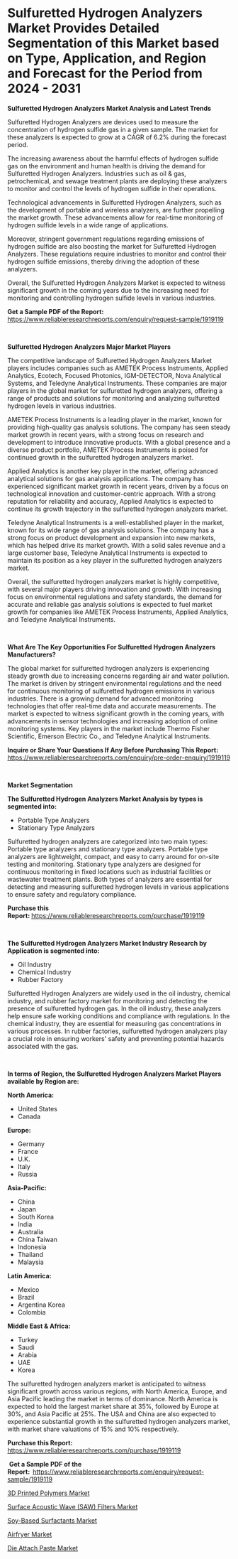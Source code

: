 <p><h1>Sulfuretted Hydrogen Analyzers Market Provides Detailed Segmentation of this Market based on Type, Application, and Region and Forecast for the Period from 2024 - 2031</h1></p><p><strong>Sulfuretted Hydrogen Analyzers Market Analysis and Latest Trends</strong></p>
<p><p>Sulfuretted Hydrogen Analyzers are devices used to measure the concentration of hydrogen sulfide gas in a given sample. The market for these analyzers is expected to grow at a CAGR of 6.2% during the forecast period. </p><p>The increasing awareness about the harmful effects of hydrogen sulfide gas on the environment and human health is driving the demand for Sulfuretted Hydrogen Analyzers. Industries such as oil & gas, petrochemical, and sewage treatment plants are deploying these analyzers to monitor and control the levels of hydrogen sulfide in their operations. </p><p>Technological advancements in Sulfuretted Hydrogen Analyzers, such as the development of portable and wireless analyzers, are further propelling the market growth. These advancements allow for real-time monitoring of hydrogen sulfide levels in a wide range of applications.</p><p>Moreover, stringent government regulations regarding emissions of hydrogen sulfide are also boosting the market for Sulfuretted Hydrogen Analyzers. These regulations require industries to monitor and control their hydrogen sulfide emissions, thereby driving the adoption of these analyzers.</p><p>Overall, the Sulfuretted Hydrogen Analyzers Market is expected to witness significant growth in the coming years due to the increasing need for monitoring and controlling hydrogen sulfide levels in various industries.</p></p>
<p><strong>Get a Sample PDF of the Report:&nbsp;</strong> <a href="https://www.reliableresearchreports.com/enquiry/request-sample/1919119">https://www.reliableresearchreports.com/enquiry/request-sample/1919119</a></p>
<p>&nbsp;</p>
<p><strong>Sulfuretted Hydrogen Analyzers Major Market Players</strong></p>
<p><p>The competitive landscape of Sulfuretted Hydrogen Analyzers Market players includes companies such as AMETEK Process Instruments, Applied Analytics, Ecotech, Focused Photonics, IGM-DETECTOR, Nova Analytical Systems, and Teledyne Analytical Instruments. These companies are major players in the global market for sulfuretted hydrogen analyzers, offering a range of products and solutions for monitoring and analyzing sulfuretted hydrogen levels in various industries.</p><p>AMETEK Process Instruments is a leading player in the market, known for providing high-quality gas analysis solutions. The company has seen steady market growth in recent years, with a strong focus on research and development to introduce innovative products. With a global presence and a diverse product portfolio, AMETEK Process Instruments is poised for continued growth in the sulfuretted hydrogen analyzers market.</p><p>Applied Analytics is another key player in the market, offering advanced analytical solutions for gas analysis applications. The company has experienced significant market growth in recent years, driven by a focus on technological innovation and customer-centric approach. With a strong reputation for reliability and accuracy, Applied Analytics is expected to continue its growth trajectory in the sulfuretted hydrogen analyzers market.</p><p>Teledyne Analytical Instruments is a well-established player in the market, known for its wide range of gas analysis solutions. The company has a strong focus on product development and expansion into new markets, which has helped drive its market growth. With a solid sales revenue and a large customer base, Teledyne Analytical Instruments is expected to maintain its position as a key player in the sulfuretted hydrogen analyzers market.</p><p>Overall, the sulfuretted hydrogen analyzers market is highly competitive, with several major players driving innovation and growth. With increasing focus on environmental regulations and safety standards, the demand for accurate and reliable gas analysis solutions is expected to fuel market growth for companies like AMETEK Process Instruments, Applied Analytics, and Teledyne Analytical Instruments.</p></p>
<p>&nbsp;</p>
<p><strong>What Are The Key Opportunities For Sulfuretted Hydrogen Analyzers Manufacturers?</strong></p>
<p><p>The global market for sulfuretted hydrogen analyzers is experiencing steady growth due to increasing concerns regarding air and water pollution. The market is driven by stringent environmental regulations and the need for continuous monitoring of sulfuretted hydrogen emissions in various industries. There is a growing demand for advanced monitoring technologies that offer real-time data and accurate measurements. The market is expected to witness significant growth in the coming years, with advancements in sensor technologies and increasing adoption of online monitoring systems. Key players in the market include Thermo Fisher Scientific, Emerson Electric Co., and Teledyne Analytical Instruments.</p></p>
<p><strong>Inquire or Share Your Questions If Any Before Purchasing This Report:</strong> <a href="https://www.reliableresearchreports.com/enquiry/pre-order-enquiry/1919119">https://www.reliableresearchreports.com/enquiry/pre-order-enquiry/1919119</a></p>
<p>&nbsp;</p>
<p><strong>Market Segmentation</strong></p>
<p><strong>The Sulfuretted Hydrogen Analyzers Market Analysis by types is segmented into:</strong></p>
<p><ul><li>Portable Type Analyzers</li><li>Stationary Type Analyzers</li></ul></p>
<p><p>Sulfuretted hydrogen analyzers are categorized into two main types: Portable type analyzers and stationary type analyzers. Portable type analyzers are lightweight, compact, and easy to carry around for on-site testing and monitoring. Stationary type analyzers are designed for continuous monitoring in fixed locations such as industrial facilities or wastewater treatment plants. Both types of analyzers are essential for detecting and measuring sulfuretted hydrogen levels in various applications to ensure safety and regulatory compliance.</p></p>
<p><strong>Purchase this Report:&nbsp;</strong><a href="https://www.reliableresearchreports.com/purchase/1919119">https://www.reliableresearchreports.com/purchase/1919119</a></p>
<p>&nbsp;</p>
<p><strong>The Sulfuretted Hydrogen Analyzers Market Industry Research by Application is segmented into:</strong></p>
<p><ul><li>Oil Industry</li><li>Chemical Industry</li><li>Rubber Factory</li></ul></p>
<p><p>Sulfuretted Hydrogen Analyzers are widely used in the oil industry, chemical industry, and rubber factory market for monitoring and detecting the presence of sulfuretted hydrogen gas. In the oil industry, these analyzers help ensure safe working conditions and compliance with regulations. In the chemical industry, they are essential for measuring gas concentrations in various processes. In rubber factories, sulfuretted hydrogen analyzers play a crucial role in ensuring workers' safety and preventing potential hazards associated with the gas.</p></p>
<p>&nbsp;</p>
<p><strong>In terms of Region, the Sulfuretted Hydrogen Analyzers Market Players available by Region are:</strong></p>
<p>
    <p> <strong> North America: </strong>
        <ul>
            <li>United States</li>
            <li>Canada</li>
        </ul>
        </p> 
    <p> <strong> Europe: </strong>
        <ul>
            <li>Germany</li>
            <li>France</li>
            <li>U.K.</li>
            <li>Italy</li>
            <li>Russia</li>
        </ul>
        </p> 
    <p> <strong> Asia-Pacific: </strong>
        <ul>
            <li>China</li>
            <li>Japan</li>
            <li>South Korea</li>
            <li>India</li>
            <li>Australia</li>
            <li>China Taiwan</li>
            <li>Indonesia</li>
            <li>Thailand</li>
            <li>Malaysia</li>
        </ul>
        </p> 
    <p> <strong> Latin America: </strong>
        <ul>
            <li>Mexico</li>
            <li>Brazil</li>
            <li>Argentina Korea</li>
            <li>Colombia</li>
        </ul>
        </p> 
    <p> <strong> Middle East & Africa: </strong>
        <ul>
            <li>Turkey</li>
            <li>Saudi</li>
            <li>Arabia</li>
            <li>UAE</li>
            <li>Korea</li>
        </ul>
    </p>
    </p>
<p><p>The sulfuretted hydrogen analyzers market is anticipated to witness significant growth across various regions, with North America, Europe, and Asia Pacific leading the market in terms of dominance. North America is expected to hold the largest market share at 35%, followed by Europe at 30%, and Asia Pacific at 25%. The USA and China are also expected to experience substantial growth in the sulfuretted hydrogen analyzers market, with market share valuations of 15% and 10% respectively.</p></p>
<p><strong>Purchase this Report: </strong><a href="https://www.reliableresearchreports.com/purchase/1919119">https://www.reliableresearchreports.com/purchase/1919119</a></p>
<p>&nbsp;<strong>Get a Sample PDF of the Report:&nbsp;&nbsp;</strong><a href="https://www.reliableresearchreports.com/enquiry/request-sample/1919119">https://www.reliableresearchreports.com/enquiry/request-sample/1919119</a></p>
<p><strong></strong></p>
<p><p><a href="https://scarlet-rocket-c63.notion.site/3D-Printed-Polymers-Market-Size-Growth-and-Forecast-from-2024-2031-34d08c4b5a8c44a2836e909fab1f851f">3D Printed Polymers Market</a></p><p><a href="https://fearless-okapi-6c8.notion.site/Surface-Acoustic-Wave-SAW-Filters-Market-Research-Report-Provides-Critical-Insights-that-can-help--b5ead4b3243b4ce7a4cc7f5032f4ebca">Surface Acoustic Wave (SAW) Filters Market</a></p><p><a href="https://zircon-bluebell-299.notion.site/Soy-Based-Surfactants-Market-Size-Market-Trends-and-Growth-Outlook-forecasted-for-period-from-2024-56875fb061134b0997c6ab53c25482c6">Soy-Based Surfactants Market</a></p><p><a href="https://view.publitas.com/reportprime-1/airfryer-market-centers-on-aspects-such-as-market-growth-market-share-market-opportunity-and-projected-forecasts-spanning-from-2024-to-2031/">Airfryer Market</a></p><p><a href="https://view.publitas.com/reportprime-1/die-attach-paste-market-research-report-forecasted-for-period-from-2024-2031-by-market-type-market-application-and-region/">Die Attach Paste Market</a></p></p>